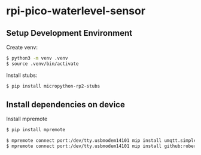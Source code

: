 # rpi-pico-waterlevel-sensor
 
## Setup Development Environment 

Create venv:
```bash
$ python3 -m venv .venv
$ source .venv/bin/activate
```

Install stubs:
```bash
$ pip install micropython-rp2-stubs
```

## Install dependencies on device

Install mpremote
```bash
$ pip install mpremote
```

```bash
$ mpremote connect port:/dev/tty.usbmodem14101 mip install umqtt.simple
$ mpremote connect port:/dev/tty.usbmodem14101 mip install github:robert-hh/BME280/bme280_float.py
```
